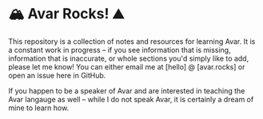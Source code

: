 # 🏔 Avar Rocks! ⛰

This repository is a collection of notes and resources for learning Avar. It is a constant work in progress – if you see information that is missing, information that is inaccurate, or whole sections you'd simply like to add, please let me know! You can either email me at [hello] @ [avar.rocks] or open an issue here in GitHub.

If you happen to be a speaker of Avar and are interested in teaching the Avar langauge as well – while I do not speak Avar, it is certainly a dream of mine to learn how.